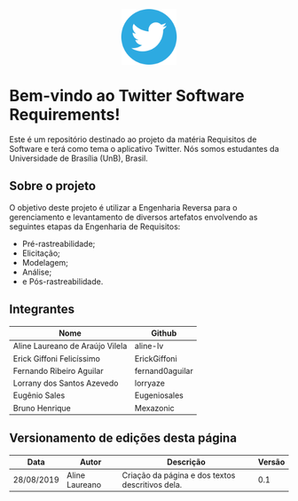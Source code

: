 
<img src="./images/twitter-logo-1-1.png" alt="Twitter Logo" width="100" style="margin-left: 40%;" height="100" align="center" />

# Bem-vindo ao Twitter Software Requirements!

Este é um repositório destinado ao projeto da matéria Requisitos de Software e terá como tema o aplicativo Twitter. Nós somos estudantes da Universidade de Brasília (UnB), Brasil.

## Sobre o projeto
O objetivo deste projeto é utilizar a Engenharia Reversa para o gerenciamento e levantamento de diversos artefatos envolvendo as seguintes etapas da Engenharia de Requisitos:

* Pré-rastreabilidade;
* Elicitação;
* Modelagem;
* Análise;
* e Pós-rastreabilidade.

## Integrantes
| Nome | Github |
|------|--------|
| Aline Laureano de Araújo Vilela | aline-lv |
| Erick Giffoni Felicíssimo |	ErickGiffoni |
| Fernando Ribeiro Aguilar | fernand0aguilar |
| Lorrany dos Santos Azevedo | lorryaze |
| Eugênio Sales | Eugeniosales |
| Bruno Henrique | Mexazonic |

## Versionamento de edições desta página
| Data | Autor | Descrição | Versão |
|------|-------|-----------|--------|
| 28/08/2019 | Aline Laureano | Criação da página e dos textos descritivos dela. | 0.1 |

